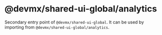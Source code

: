 # @devmx/shared-ui-global/analytics

Secondary entry point of `@devmx/shared-ui-global`. It can be used by importing from `@devmx/shared-ui-global/analytics`.
